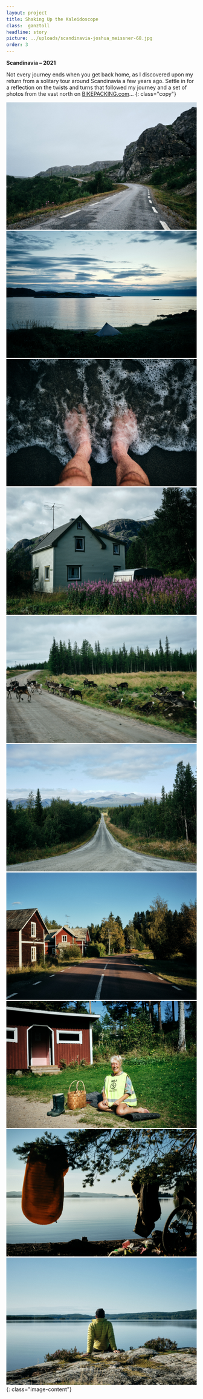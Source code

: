 ```yaml
---
layout: project
title: Shaking Up the Kaleidoscope
class:  ganztoll
headline: story
picture: ../uploads/scandinavia-joshua_meissner-68.jpg
order: 3
---
```

**Scandinavia – 2021**

Not every journey ends when you get back home, as I discovered upon my return from a solitary tour around Scandinavia a few years ago. Settle in for a reflection on the twists and turns that followed my journey and a set of photos from the vast north on <a href="https://bikepacking.com/plog/shaking-up-the-kaleidoscope/" target="_blank">BIKEPACKING.com</a>…
{: class="copy"}





![tollesbild](../uploads/scandinavia-joshua_meissner-08.jpg)
![tollesbild](../uploads/scandinavia-joshua_meissner-10.jpg)
![tollesbild](../uploads/scandinavia-joshua_meissner-12.jpg)
![tollesbild](../uploads/scandinavia-joshua_meissner-17.jpg)
![tollesbild](../uploads/scandinavia-joshua_meissner-43.jpg)
![tollesbild](../uploads/scandinavia-joshua_meissner-68.jpg)
![tollesbild](../uploads/scandinavia-joshua_meissner-98.jpg)
![tollesbild](../uploads/scandinavia-joshua_meissner-102.jpg)
![tollesbild](../uploads/scandinavia-joshua_meissner-100.jpg)
![tollesbild](../uploads/scandinavia-joshua_meissner-117.jpg)
{: class="image-content"}


